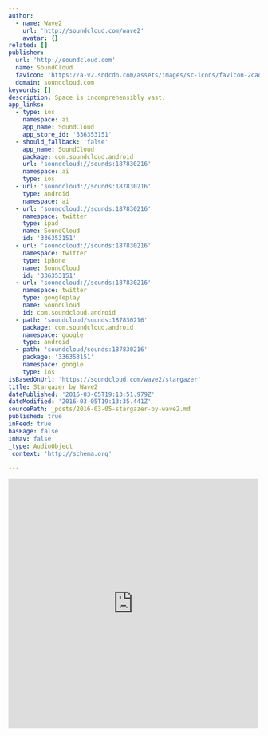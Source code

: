 ```yaml
---
author:
  - name: Wave2
    url: 'http://soundcloud.com/wave2'
    avatar: {}
related: []
publisher:
  url: 'http://soundcloud.com'
  name: SoundCloud
  favicon: 'https://a-v2.sndcdn.com/assets/images/sc-icons/favicon-2cadd14b.ico'
  domain: soundcloud.com
keywords: []
description: Space is incomprehensibly vast.
app_links:
  - type: ios
    namespace: ai
    app_name: SoundCloud
    app_store_id: '336353151'
  - should_fallback: 'false'
    app_name: SoundCloud
    package: com.soundcloud.android
    url: 'soundcloud://sounds:187830216'
    namespace: ai
    type: ios
  - url: 'soundcloud://sounds:187830216'
    type: android
    namespace: ai
  - url: 'soundcloud://sounds:187830216'
    namespace: twitter
    type: ipad
    name: SoundCloud
    id: '336353151'
  - url: 'soundcloud://sounds:187830216'
    namespace: twitter
    type: iphone
    name: SoundCloud
    id: '336353151'
  - url: 'soundcloud://sounds:187830216'
    namespace: twitter
    type: googleplay
    name: SoundCloud
    id: com.soundcloud.android
  - path: 'soundcloud/sounds:187830216'
    package: com.soundcloud.android
    namespace: google
    type: android
  - path: 'soundcloud/sounds:187830216'
    package: '336353151'
    namespace: google
    type: ios
isBasedOnUrl: 'https://soundcloud.com/wave2/stargazer'
title: Stargazer by Wave2
datePublished: '2016-03-05T19:13:51.979Z'
dateModified: '2016-03-05T19:13:35.441Z'
sourcePath: _posts/2016-03-05-stargazer-by-wave2.md
published: true
inFeed: true
hasPage: false
inNav: false
_type: AudioObject
_context: 'http://schema.org'

---
```

<iframe src="https://cdn.embedly.com/widgets/media.html?src=https%3A%2F%2Fw.soundcloud.com%2Fplayer%2F%3Fvisual%3Dtrue%26url%3Dhttp%253A%252F%252Fapi.soundcloud.com%252Ftracks%252F187830216%26show_artwork%3Dtrue&amp;url=https%3A%2F%2Fsoundcloud.com%2Fwave2%2Fstargazer&amp;image=http%3A%2F%2Fi1.sndcdn.com%2Fartworks-000104552660-4g6osy-t500x500.jpg&amp;key=b7d04c9b404c499eba89ee7072e1c4f7&amp;type=text%2Fhtml&amp;schema=soundcloud" width="500" height="500" scrolling="no" frameborder="0" allowfullscreen="allowfullscreen" style=""></iframe>